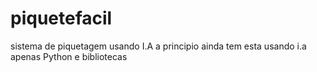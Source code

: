# piquetefacil
sistema de piquetagem usando I.A a principio ainda tem esta usando i.a apenas Python e bibliotecas
